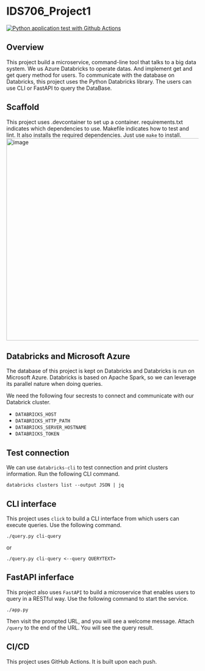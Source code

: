 # IDS706_Project1

[![Python application test with Github Actions](https://github.com/nogibjj/ids-706-project-1-chang/actions/workflows/main.yml/badge.svg)](https://github.com/nogibjj/Dz_Project1/actions/workflows/main.yml)

## Overview
This project build a microservice, command-line tool that talks to a big data system. We us Azure Databricks to operate datas. And implement get and get query method for users. To communicate with the database on Databricks, this project uses the Python Databricks library. The users can use CLI or FastAPI to query the DataBase.

## Scaffold
This project uses .devcontainer to set up a container. requirements.txt indicates which dependencies to use. Makefile indicates how to test and lint. It also installs the required dependencies. Just use ```make``` to install.
<img width="530" alt="image" src="https://user-images.githubusercontent.com/31728012/190923039-4a7a0fae-3833-43f1-8d2a-a57a49ff25c0.png">

## Databricks and Microsoft Azure
The database of this project is kept on Databricks and Databricks is run on Microsoft Azure. Databricks is based on Apache Spark, so we can leverage its parallel nature when doing queries.

We need the following four secrests to connect and communicate with our Databrick cluster.
- ```DATABRICKS_HOST```
- ```DATABRICKS_HTTP_PATH```
- ```DATABRICKS_SERVER_HOSTNAME```
- ```DATABRICKS_TOKEN```

## Test connection
We can use ```databricks-cli``` to test connection and print clusters information. Run the following CLI command.

```
databricks clusters list --output JSON | jq
```

## CLI interface
This project uses ```click``` to build a CLI interface from which users can execute queries. Use the following command.

```
./query.py cli-query
```

or

```
./query.py cli-query <--query QUERYTEXT>
```

## FastAPI inferface
This project also uses ```FastAPI``` to build a microservice that enables users to query in a RESTful way. Use the following command to start the service.

```
./app.py
```

Then visit the prompted URL, and you will see a welcome message. Attach ```/query``` to the end of the URL. You will see the query result.

## CI/CD
This project uses GitHub Actions. It is built upon each push.
